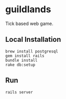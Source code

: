 # guildlands

Tick based web game.

## Local Installation
```
brew install postgresql
gem install rails
bundle install
rake db:setup
```

## Run
`rails server`